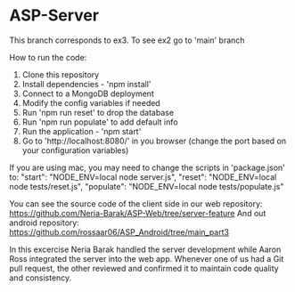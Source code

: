 # ASP-Server

This branch corresponds to ex3. To see ex2 go to 'main' branch

How to run the code:
1. Clone this repository
2. Install dependencies - 'npm install'
3. Connect to a MongoDB deployment
4. Modify the config variables if needed
5. Run 'npm run reset' to drop the database
6. Run 'npm run populate' to add default info
7. Run the application - 'npm start'
8. Go to 'http://localhost:8080/' in you browser (change the port based on your configuration variables)

If you are using mac, you may need to change the scripts in 'package.json' to:
"start": "NODE_ENV=local node server.js",
"reset": "NODE_ENV=local node tests/reset.js",
"populate": "NODE_ENV=local node tests/populate.js"

You can see the source code of the client side in our web repository: https://github.com/Neria-Barak/ASP-Web/tree/server-feature
And out android repository: https://github.com/rossaar06/ASP_Android/tree/main_part3

In this excercise Neria Barak handled the server development while Aaron Ross integrated the server into the web app. Whenever one of us had a Git pull request, the other reviewed and confirmed it to maintain code quality and consistency.

